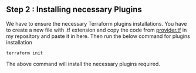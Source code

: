 ## Step 2 : Installing necessary Plugins

We have to ensure the necessary Terraform plugins installations. You have to create a new file with .tf extension and copy the code from [provider.tf](https://github.com/mathesh-me/two-tier-architecture-aws-using-terraform/blob/main/Two%20tier%20architecture%20in%20AWS%20using%20terraform/provider.tf) in my repository and paste it in here. Then run the below command for plugins installation
```
terraform init
```
The above command will install the necessary plugins required.

